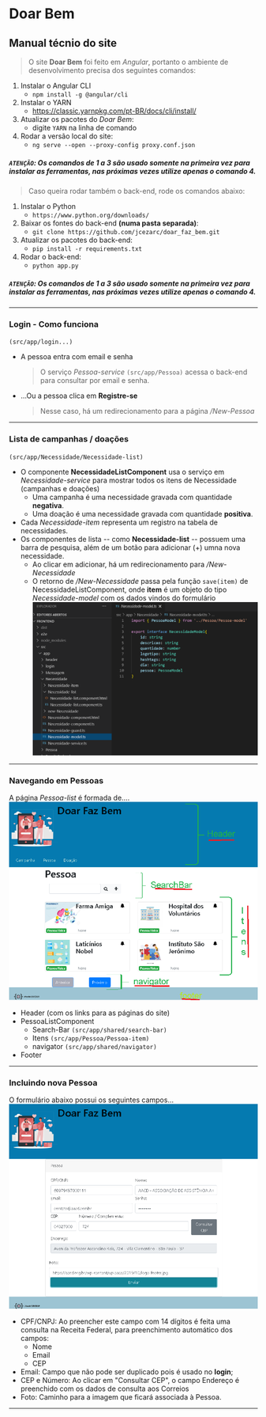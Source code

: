 # Doar Bem
## Manual técnio do site

> O site **Doar Bem** foi feito em _Angular_, portanto o ambiente de desenvolvimento precisa dos seguintes comandos:
1)  Instalar o Angular CLI
    - `npm install -g @angular/cli`
2) Instalar o YARN 
    - https://classic.yarnpkg.com/pt-BR/docs/cli/install/
3) Atualizar os pacotes do _Doar Bem_:
    - digite `YARN` na linha de comando
4) Rodar a versão local do site:
    - `ng serve --open --proxy-config proxy.conf.json`

##### `ATENÇÃO`: Os comandos de 1 a 3 são usado somente _na primeira vez_ para instalar as ferramentas, nas próximas vezes utilize apenas o comando 4.

> Caso queira rodar também o back-end, rode os comandos abaixo:
1) Instalar o Python
    - `https://www.python.org/downloads/`
2) Baixar os fontes do back-end **(numa pasta separada)**:
    - `git clone https://github.com/jcezarc/doar_faz_bem.git`
3) Atualizar os pacotes do back-end:
    - `pip install -r requirements.txt`
4) Rodar o back-end:
    - `python app.py`

##### `ATENÇÃO`: Os comandos de 1 a 3 são usado somente _na primeira vez_ para instalar as ferramentas, nas próximas vezes utilize apenas o comando 4.

---
### Login - Como funciona
`(src/app/login...)`
- A pessoa entra com email e senha
    > O serviço _Pessoa-service_ `(src/app/Pessoa)` acessa o back-end para consultar por email e senha.
- ...Ou a pessoa clica em **Registre-se**
    > Nesse caso, há um redirecionamento para a página _/New-Pessoa_

---

### Lista de campanhas / doações
`(src/app/Necessidade/Necessidade-list)`
- O componente **NecessidadeListComponent** usa o serviço em _Necessidade-service_ para mostrar todos os itens de Necessidade (campanhas e doações)
    - Uma campanha é uma necessidade gravada com quantidade **negativa**.
    - Uma doação é uma necessidade gravada com quantidade **positiva**.
- Cada _Necessidade-item_ representa um registro na tabela de necessidades.
- Os componentes de lista -- como **Necessidade-list** -- possuem uma barra de pesquisa, além de um botão para adicionar (+) umna nova necessidade.
    - Ao clicar em adicionar, há um redirecionamento para _/New-Necessidade_
    - O retorno de _/New-Necessidade_ passa pela função `save(item)` de NecessidadeListComponent, onde **item** é um objeto do tipo _Necessidade-model_ com os dados vindos do formulário
    ![](./docs/Necessidade-model.png)

---

### Navegando em Pessoas
A página _Pessoa-list_ é formada de....
![](./docs/Estrutura.png)

- Header (com os links para as páginas do site)
- PessoaListComponent
    - Search-Bar `(src/app/shared/search-bar)`
    - Itens `(src/app/Pessoa/Pessoa-item)`
    - navigator `(src/app/shared/navigator)`
- Footer

---

### Incluindo nova Pessoa
O formulário abaixo possui os seguintes campos...
![](./docs/Nova-Pessoa.png)
- CPF/CNPJ: Ao preencher este campo com 14 dígitos é feita uma consulta na Receita Federal, para preenchimento automático dos campos:
    - Nome
    - Email
    - CEP
- Email: Campo que não pode ser duplicado pois é usado no **login**;
- CEP e Número: Ao clicar em "Consultar CEP", o campo Endereço é preenchido com os dados de consulta aos Correios
- Foto: Caminho para a imagem que ficará associada à Pessoa.

---
